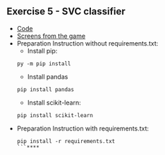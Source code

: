 ## Exercise 5 - SVC classifier
* [Code](https://github.com/kwkna/NAI_codingames/blob/master/LAB5/main.py)
* [Screens from the game](https://github.com/kwkna/NAI_codingames/blob/master/LAB5/screens)
* Preparation Instruction without requirements.txt:
    * Install pip:
    ```
    py -m pip install
    ```
    * Install pandas
    ```
    pip install pandas
    ```
    * Install scikit-learn:
    ```
    pip install scikit-learn
    ```
 * Preparation Instruction with requirements.txt:
    ```
    pip install -r requirements.txt
    ```****